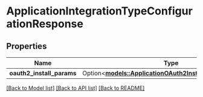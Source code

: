 # ApplicationIntegrationTypeConfigurationResponse

## Properties

Name | Type | Description | Notes
------------ | ------------- | ------------- | -------------
**oauth2_install_params** | Option<[**models::ApplicationOAuth2InstallParamsResponse**](ApplicationOAuth2InstallParamsResponse.md)> |  | [optional]

[[Back to Model list]](../README.md#documentation-for-models) [[Back to API list]](../README.md#documentation-for-api-endpoints) [[Back to README]](../README.md)


